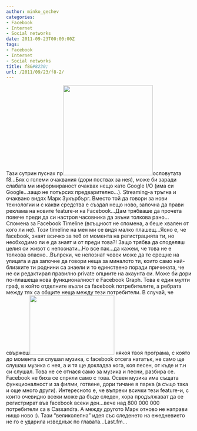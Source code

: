 ```yaml
---
author: minko_gechev
categories:
- Facebook
- Internet
- Social networks
date: 2011-09-23T00:00:00Z
tags:
- Facebook
- Internet
- Social networks
title: f8&#8230;
url: /2011/09/23/f8-2/
---
```


Тази сутрин пуснах пр<img class="alignleft" title="Facebook Graph" src="http://infosthetics.com/archives/facebook_graph2.jpg" alt="" width="244" height="244" />ословутата f8&#8230;Бях с големи очаквания (дори поствах за нея), може би заради слабата ми информираност очаквах нещо като Google I/O (има си Google&#8230;защо не потърсих предварително&#8230;). Streaming-a тръгна и очаквано видях Марк Зукърбърг. Вместо той да говори за нови технологии и с какви средства е създал нещо ново, започна да прави реклама на новите feature-и на Facebook&#8230;Дам трябваше да прочета повече преди да си настроя часовника да звъни толкова рано&#8230;  
Спомена за Facebook Timeline (всъщност не спомена, а беше хвален от кого ли не). Този timeline на мен ми се видя малко плашещ&#8230;Ясно е, че facebook, знаят всичко за теб от момента на регистрацията ти, но необходимо ли е да знаят и от преди това?! Защо трябва да споделяш целия си живот с непознати&#8230;Но все пак&#8230;да кажем, че това не е толкова опасно&#8230;Въпреки, че непознат човек може да те срещне на улицата и да започне да говори неща за миналото ти, които само най-близките ти роднини са знаели и то единствено поради причината, че не си редактирал правилно private опциите на акаунта си. Може би дори по-плашеща нова функционалност е Facebook Graph. Това е един мулти граф, в който отделните възли са facebook потребителите, а ребрата между тях са общите неща между тези потребители. В случай, че свържеш<img class="alignright" title="Facebook" src="http://cdn.inquisitr.com/wp-content/2011/07/Facebook-Logo.jpg" alt="" width="230" height="161" /> някоя твоя програма, с която до момента си слушал музика, с facebook отсега нататък, не само ще слушаш музика с нея, а и тя ще докладва кога, коя песен, от къде и т.н си слушал. Това не се отнася само за музика и песни, разбира се. Facebook не биха се спряли само с това. Освен музика има същата функционалност и за филми, готвене, дори тичане в парка (а също така и още много други). Интересното е, че въпреки всички тези feature-и, с които очевидно всеки може да бъде следен, хора продължават да се регистрират във facebook всеки ден&#8230;вече над 800 000 000 потребители са в Cassandra. А между другото Марк отново не направи нищо ново :). Тази &#8220;великолепна&#8221; идея със следенето на ежедневието не го е ударила изведнъж по главата&#8230;Last.fm&#8230;